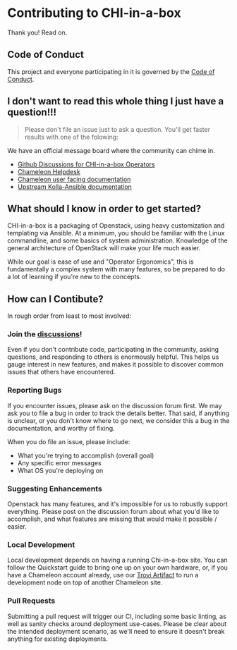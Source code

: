 # Contributing to CHI-in-a-box

Thank you! Read on.

## Code of Conduct

This project and everyone participating in it is governed by the [Code of Conduct](CODE_OF_CONDUCT.md).

## I don't want to read this whole thing I just have a question!!!

> Please don't file an issue just to ask a question. You'll get faster results with one of the folowing:

We have an official message board where the community can chime in.
* [Github Discussions for CHI-in-a-box Operators](https://github.com/ChameleonCloud/chi-in-a-box/discussions)
* [Chameleon Helpdesk](https://chameleoncloud.org/user/help/ticket/new/)
* [Chameleon user facing documentation](https://chameleoncloud.readthedocs.io/en/latest/contents.html)
* [Upstream Kolla-Ansible documentation](https://docs.openstack.org/kolla-ansible/train/)


## What should I know in order to get started?

CHI-in-a-box is a packaging of Openstack, using heavy customization and templating via Ansible.
At a minimum, you should be familiar with the Linux commandline, and some basics of system administration. Knowledge of the general architecture of OpenStack will make your life much easier.

While our goal is ease of use and "Operator Ergonomics", this is fundamentally a complex system with many features, so be prepared to do a lot of learning if you're new to the concepts.

## How can I Contibute?

In rough order from least to most involved:

### Join the [discussions](https://github.com/ChameleonCloud/chi-in-a-box/discussions)!
Even if you don't contribute code, participating in the community, asking questions, and responding to others is enormously helpful. This helps us gauge interest in new features, and makes it possible to discover common issues that others have encountered.

### Reporting Bugs

If you encounter issues, please ask on the discussion forum first. We may ask you to file a bug in order to track the details better. That said, if anything is unclear, or you don't know where to go next, we consider this a bug in the documentation, and worthy of fixing.

When you do file an issue, please include:
- What you're trying to accomplish (overall goal)
- Any specific error messages
- What OS you're deploying on

### Suggesting Enhancements

Openstack has many features, and it's impossible for us to robustly support everything. Please post on the discussion forum about what you'd like to accomplish, and what features are missing that would make it possible / easier.

### Local Development

Local development depends on having a running Chi-in-a-box site. You can follow the Quickstart guide to bring one up on your own hardware, or, if you have a Chameleon account already, use our [Trovi Artifact](https://chameleoncloud.org/experiment/share/35) to run a development node on top of another Chameleon site.

### Pull Requests

Submitting a pull request will trigger our CI, including some basic linting, as well as sanity checks around deployment use-cases.
Please be clear about the intended deployment scenario, as we'll need to ensure it doesn't break anything for existing deployments.

